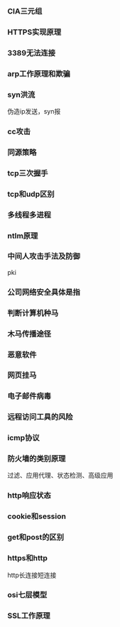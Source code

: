 ### CIA三元组



### HTTPS实现原理



### 3389无法连接





### arp工作原理和欺骗



### syn洪流

伪造ip发送，syn报



### cc攻击



### 同源策略



### tcp三次握手



### tcp和udp区别

### 多线程多进程

### ntlm原理

### 中间人攻击手法及防御

pki

### 公司网络安全具体是指

### 判断计算机种马

### 木马传播途径

### 恶意软件

### 网页挂马

### 电子邮件病毒

### 远程访问工具的风险

### icmp协议

### 防火墙的类别原理

过滤、应用代理、状态检测、高级应用

### http响应状态

### cookie和session

### get和post的区别

### https和http

http长连接短连接

### osi七层模型



### SSL工作原理











